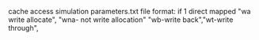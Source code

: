 cache access simulation
parameters.txt file format:
<cache style> if 1 direct mapped
<offset>
<index>
<allocation> "wa write allocate", "wna- not write allocation"
<write> "wb-write back","wt-write through", 
